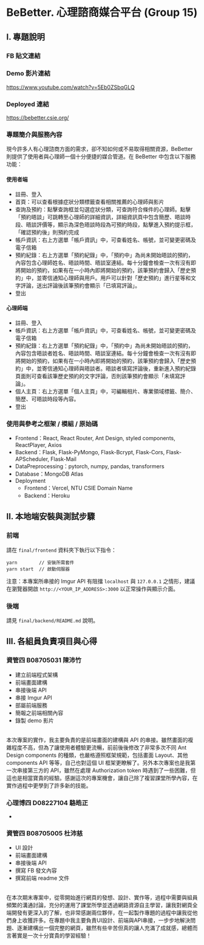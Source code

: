 # BeBetter. 心理諮商媒合平台 (Group 15)

## I. 專題說明

### FB 貼文連結

### Demo 影片連結
https://www.youtube.com/watch?v=5Eb0ZSbqGLQ

### Deployed 連結
https://bebetter.csie.org/

### 專題簡介與服務內容
現今許多人有心理諮商方面的需求，卻不知如何或不易取得相關資源，BeBetter 則提供了使用者與心理師一個十分便捷的媒合管道。在 BeBetter 中包含以下服務功能：

#### 使用者端
- 註冊、登入
- 首頁：可以查看根據症狀分類標籤查看相關推薦的心理師與影片
- 查詢及預約：點擊查詢框並勾選症狀分類，可查詢符合條件的心理師。點擊「預約晤談」可跳轉至心理師的詳細資訊，詳細資訊頁中包含簡歷、晤談時段、晤談評價等，顯示為深色晤談時段為可預約時段，點擊進入預約提示框，「確認預約後」則預約完成
- 帳戶資訊：右上方選單「帳戶資訊」中，可查看姓名、帳號，並可變更密碼及電子信箱
- 預約紀錄：右上方選單「預約紀錄」中，「預約中」為尚未開始晤談的預約，內容包含心理師姓名、晤談時間、晤談室連結。每十分鐘會檢查一次有沒有即將開始的預約，如果有在一小時內即將開始的預約，該筆預約會歸入「歷史預約」中，並寄信通知心理師與用戶。用戶可以針對「歷史預約」進行星等和文字評論，送出評論後該筆預約會顯示「已填寫評論」。
- 登出

#### 心理師端
- 註冊、登入
- 帳戶資訊：右上方選單「帳戶資訊」中，可查看姓名、帳號，並可變更密碼及電子信箱
- 預約紀錄：右上方選單「預約紀錄」中，「預約中」為尚未開始晤談的預約，內容包含晤談者姓名、晤談時間、晤談室連結。每十分鐘會檢查一次有沒有即將開始的預約，如果有在一小時內即將開始的預約，該筆預約會歸入「歷史預約」中，並寄信通知心理師與晤談者。晤談者填寫評論後，重新進入預約紀錄頁面則可查看該筆歷史預約的文字評論，否則該筆預約會顯示「未填寫評論」。
- 個人主頁：右上方選單「個人主頁」中，可編輯相片、專業領域標籤、簡介、簡歷、可晤談時段等內容。
- 登出

### 使用與參考之框架 / 模組 / 原始碼
- Frontend：React, React Router, Ant Design, styled components, ReactPlayer, Axios
- Backend：Flask, Flask-PyMongo, Flask-Bcrypt, Flask-Cors, Flask-APScheduler, Flask-Mail
- DataPreprocessing：pytorch, numpy, pandas, transformers
- Database：MongoDB Atlas
- Deployment
    - Frontend：Vercel, NTU CSIE Domain Name
    - Backend：Heroku

## II. 本地端安裝與測試步驟

### 前端

請在 `final/frontend` 資料夾下執行以下指令：

```
yarn        // 安裝所需套件
yarn start  // 啟動伺服器
```

注意：本專案所串接的 Imgur API 有阻擋 `localhost` 與 `127.0.0.1` 之情形，建議在瀏覽器開啟 `http://<YOUR_IP_ADDRESS>:3000` 以正常操作與顯示介面。

### 後端

請見 `final/backend/README.md` 說明。

## III. 各組員負責項目與心得

### 資管四 B08705031 陳沛竹

- 建立前端程式架構
- 前端畫面建構
- 串接後端 API
- 串接 Imgur API
- 部屬前端服務
- 簡報之前端相關內容
- 錄製 demo 影片
<br>
本次專案的實作，我主要負責的是前端畫面的建構與 API 的串接。雖然畫面的複雜程度不高，但為了讓使用者體驗更流暢，前前後後修改了非常多次不同 Ant Design components 的種類，也嚴格遵照框架規範，包括畫面 Layout、其他 components API 等等，自己也對這個 UI 框架更瞭解了。另外本次專案也是我第一次串接第三方的 API，雖然在處理 Authorization token 時遇到了一些困難，但這也是相當寶貴的經驗。感謝這次的專案機會，讓自己除了複習課堂所學內容，在實作過程中更學到了許多新的技能。

### 心理博四 D08227104 駱皓正

-

### 資管四 B08705005 杜沛慈

- UI 設計
- 前端畫面建構
- 串接後端 API
- 撰寫 FB 發文內容
- 撰寫前端 readme 文件
<br>
在本次期末專案中，從零開始進行網頁的發想、設計、實作等，過程中需要與組員頻繁的溝通討論，充分的運用了課堂所學並透過網路資源自主學習，讓我對網頁全端開發有更深入的了解，也非常感謝兩位夥伴，在一起製作專題的過程中讓我從他們身上收獲許多。在專題中我主要負責UI設計、前端與API串接，一步步地解決問題、逐漸建構出一個完整的網頁，雖然有些辛苦但真的讓人充滿了成就感，總體而言著實是一次十分寶貴的學習經驗！

